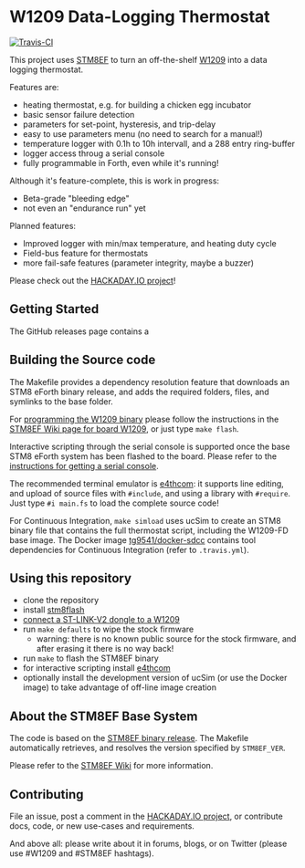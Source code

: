 # W1209 Data-Logging Thermostat

[![Travis-CI](https://travis-ci.org/TG9541/W1209.svg?branch=master)](https://travis-ci.org/TG9541/W1209)

This project uses [STM8EF](https://github.com/TG9541/stm8ef) to turn an off-the-shelf [W1209][] into a data logging thermostat.

Features are:

* heating thermostat, e.g. for building a chicken egg incubator
* basic sensor failure detection
* parameters for set-point, hysteresis, and trip-delay
* easy to use parameters menu (no need to search for a manual!)
* temperature logger with 0.1h to 10h intervall, and a 288 entry ring-buffer
* logger access throug a serial console
* fully programmable in Forth, even while it's running!

Although it's feature-complete, this is work in progress:

* Beta-grade "bleeding edge"
* not even an "endurance run" yet

Planned features:

* Improved logger with min/max temperature, and heating duty cycle
* Field-bus feature for thermostats
* more fail-safe features (parameter integrity, maybe a buzzer)

Please check out the [HACKADAY.IO project][HAD1]!

## Getting Started

The GitHub releases page contains a

## Building the Source code

The Makefile provides a dependency resolution feature that downloads an STM8 eForth binary release, and adds the required folders, files, and symlinks to the base folder.

For [programming the W1209 binary](https://github.com/TG9541/W1209/blob/master/out/W1209-FD/W1209-FD.ihx) please follow the instructions in the [STM8EF Wiki page for board W1209](
https://github.com/TG9541/stm8ef/wiki/Board-W1209#flashing-the-stm8ef-binary), or just type `make flash`.

Interactive scripting through the serial console is supported once the base STM8 eForth system has been flashed to the board. Please refer to the [instructions for getting a serial console](https://github.com/TG9541/stm8ef/wiki/Board-W1209#serial-communication-through-the-key-pins).

The recommended terminal emulator is [e4thcom](https://wiki.forth-ev.de/doku.php/en:projects:e4thcom): it supports line editing, and upload of source files with `#include`, and using a library with `#require`. Just type `#i main.fs` to load the complete source code!

For Continuous Integration, `make simload` uses ucSim to create an STM8 binary file that contains the full thermostat script, including the W1209-FD base image. The Docker image [tg9541/docker-sdcc](https://hub.docker.com/r/tg9541/docker-sdcc/) contains tool dependencies for Continuous Integration (refer to `.travis.yml`).

## Using this repository

* clone the repository
* install [stm8flash](https://github.com/vdudouyt/stm8flash)
* [connect a ST-LINK-V2 dongle to a W1209][W1209]
* run `make defaults` to wipe the stock firmware
  * warning: there is no known public source for the stock firmware, and after erasing it there is no way back!
* run `make` to flash the STM8EF binary
* for interactive scripting install [e4thcom](
https://wiki.forth-ev.de/doku.php/en:projects:e4thcom)
* optionally install the development version of ucSim (or use the Docker image) to take advantage of off-line image creation

## About the STM8EF Base System

The code is based on the [STM8EF binary release](https://github.com/TG9541/stm8ef/releases). The Makefile automatically retrieves, and resolves the version specified by `STM8EF_VER`.

Please refer to the [STM8EF Wiki](https://github.com/TG9541/stm8ef/wiki) for more information.

## Contributing

File an issue, post a comment in the [HACKADAY.IO project][HAD1], or contribute docs, code, or new use-cases and requirements.

And above all: please write about it in forums, blogs, or on Twitter (please use #W1209 and #STM8EF hashtags).

[HAD1]: https://hackaday.io/project/26258-w1209-data-logging-thermostat
[W1209]: https://github.com/TG9541/stm8ef/wiki/Board-W1209
